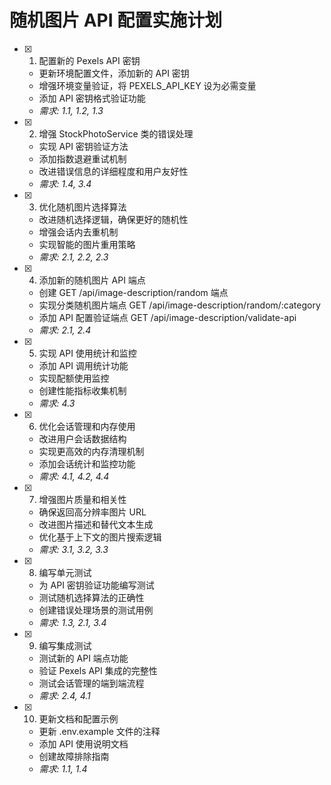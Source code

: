 # 随机图片 API 配置实施计划

- [x] 1. 配置新的 Pexels API 密钥
  - 更新环境配置文件，添加新的 API 密钥
  - 增强环境变量验证，将 PEXELS_API_KEY 设为必需变量
  - 添加 API 密钥格式验证功能
  - _需求: 1.1, 1.2, 1.3_

- [x] 2. 增强 StockPhotoService 类的错误处理
  - 实现 API 密钥验证方法
  - 添加指数退避重试机制
  - 改进错误信息的详细程度和用户友好性
  - _需求: 1.4, 3.4_

- [x] 3. 优化随机图片选择算法
  - 改进随机选择逻辑，确保更好的随机性
  - 增强会话内去重机制
  - 实现智能的图片重用策略
  - _需求: 2.1, 2.2, 2.3_

- [x] 4. 添加新的随机图片 API 端点
  - 创建 GET /api/image-description/random 端点
  - 实现分类随机图片端点 GET /api/image-description/random/:category
  - 添加 API 配置验证端点 GET /api/image-description/validate-api
  - _需求: 2.1, 2.4_

- [x] 5. 实现 API 使用统计和监控
  - 添加 API 调用统计功能
  - 实现配额使用监控
  - 创建性能指标收集机制
  - _需求: 4.3_

- [x] 6. 优化会话管理和内存使用
  - 改进用户会话数据结构
  - 实现更高效的内存清理机制
  - 添加会话统计和监控功能
  - _需求: 4.1, 4.2, 4.4_

- [x] 7. 增强图片质量和相关性
  - 确保返回高分辨率图片 URL
  - 改进图片描述和替代文本生成
  - 优化基于上下文的图片搜索逻辑
  - _需求: 3.1, 3.2, 3.3_

- [x] 8. 编写单元测试
  - 为 API 密钥验证功能编写测试
  - 测试随机选择算法的正确性
  - 创建错误处理场景的测试用例
  - _需求: 1.3, 2.1, 3.4_

- [x] 9. 编写集成测试
  - 测试新的 API 端点功能
  - 验证 Pexels API 集成的完整性
  - 测试会话管理的端到端流程
  - _需求: 2.4, 4.1_

- [x] 10. 更新文档和配置示例
  - 更新 .env.example 文件的注释
  - 添加 API 使用说明文档
  - 创建故障排除指南
  - _需求: 1.1, 1.4_